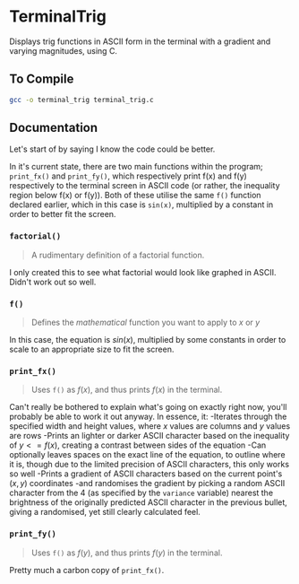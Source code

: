 # TerminalTrig
Displays trig functions in ASCII form in the terminal with a gradient and varying magnitudes, using C.

## To Compile

```sh
gcc -o terminal_trig terminal_trig.c
```

## Documentation

Let's start of by saying I know the code could be better.

In it's current state, there are two main functions within the program; `print_fx()` and `print_fy()`, which respectively print f(x) and f(y) respectively to the terminal screen in 
ASCII code (or rather, the inequality region below f(x) or f(y)). Both of these utilise the same `f()` function declared earlier, which in this case is `sin(x)`, multiplied by a 
constant in order to better fit the screen.

### `factorial()`

>A rudimentary definition of a factorial function.

I only created this to see what factorial would look like graphed in ASCII. Didn't work out so well.

### `f()`

> Defines the *mathematical* function you want to apply to $x$ or $y$

In this case, the equation is $sin(x)$, multiplied by some constants in order to scale to an appropriate size to fit the screen.

### `print_fx()`

> Uses `f()` as $f(x)$, and thus prints $f(x)$ in the terminal.

Can't really be bothered to explain what's going on exactly right now, you'll probably be able to work it out anyway. In essence, it:
-Iterates through the specified width and height values, where $x$ values are columns and $y$ values are rows
-Prints an lighter or darker ASCII character based on the inequality of $y<=f(x)$, creating a contrast between sides of the equation
-Can optionally leaves spaces on the exact line of the equation, to outline where it is, though due to the limited precision of ASCII characters, this only works so well
-Prints a gradient of ASCII characters based on the current point's $(x, y)$ coordinates
-and randomises the gradient by picking a random ASCII character from the 4 (as specified by the `variance` variable) nearest the brightness of the originally predicted ASCII character in the previous bullet, giving a randomised, yet still clearly calculated feel.

### `print_fy()`

> Uses `f()` as $f(y)$, and thus prints $f(y)$ in the terminal.

Pretty much a carbon copy of `print_fx()`.
